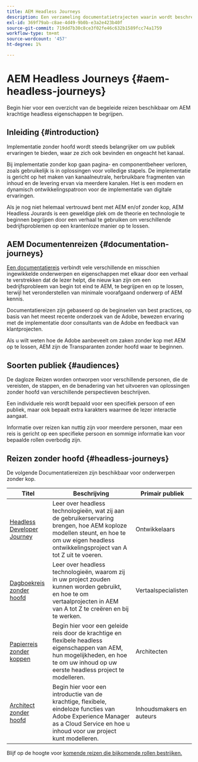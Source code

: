 ```yaml
---
title: AEM Headless Journeys
description: Een verzameling documentatietrajecten waarin wordt beschreven hoe u Adobe Experience Manager als een CMS zonder koptekst kunt gebruiken.
exl-id: 369f79ab-c8ae-4d49-9b0b-e3a2e423b40f
source-git-commit: 719dd7b30c8ce3f02fe46c632b1589fcc74a1759
workflow-type: tm+mt
source-wordcount: '457'
ht-degree: 1%

---
```


# AEM Headless Journeys {#aem-headless-journeys}

Begin hier voor een overzicht van de begeleide reizen beschikbaar om AEM krachtige headless eigenschappen te begrijpen.

## Inleiding {#introduction}

Implementatie zonder hoofd wordt steeds belangrijker om uw publiek ervaringen te bieden, waar ze zich ook bevinden en ongeacht het kanaal.

Bij implementatie zonder kop gaan pagina- en componentbeheer verloren, zoals gebruikelijk is in oplossingen voor volledige stapels. De implementatie is gericht op het maken van kanaalneutrale, herbruikbare fragmenten van inhoud en de levering ervan via meerdere kanalen. Het is een modern en dynamisch ontwikkelingspatroon voor de implementatie van digitale ervaringen.

Als je nog niet helemaal vertrouwd bent met AEM en/of zonder kop, AEM Headless Jourards is een geweldige plek om de theorie en technologie te beginnen begrijpen door een verhaal te gebruiken om verschillende bedrijfsproblemen op een krantenloze manier op te lossen.

## AEM Documentenreizen {#documentation-journeys}

[Een documentatiereis](/help/journey-documentation/home.md) verbindt vele verschillende en misschien ingewikkelde onderwerpen en eigenschappen met elkaar door een verhaal te verstrekken dat de lezer helpt, die nieuw kan zijn om een bedrijfsprobleem van begin tot eind te AEM, te begrijpen en op te lossen, terwijl het veronderstellen van minimale voorafgaand onderwerp of AEM kennis.

Documentatiereizen zijn gebaseerd op de beginselen van best practices, op basis van het meest recente onderzoek van de Adobe, bewezen ervaring met de implementatie door consultants van de Adobe en feedback van klantprojecten.

Als u wilt weten hoe de Adobe aanbeveelt om zaken zonder kop met AEM op te lossen, AEM zijn de Transparanten zonder hoofd waar te beginnen.

## Soorten publiek {#audiences}

De dagloze Reizen worden ontworpen voor verschillende personen, die de vereisten, de stappen, en de benadering van het uitvoeren van oplossingen zonder hoofd van verschillende perspectieven beschrijven.

Een individuele reis wordt bepaald voor een specifiek persoon of een publiek, maar ook bepaalt extra karakters waarmee de lezer interactie aangaat.

Informatie over reizen kan nuttig zijn voor meerdere personen, maar een reis is gericht op een specifieke persoon en sommige informatie kan voor bepaalde rollen overbodig zijn.

## Reizen zonder hoofd {#headless-journeys}

De volgende Documentatiereizen zijn beschikbaar voor onderwerpen zonder kop.

| Titel | Beschrijving | Primair publiek |
|---|---|---|
| [Headless Developer Journey](/help/journey-headless/developer/overview.md) | Leer over headless technologieën, wat zij aan de gebruikerservaring brengen, hoe AEM koploze modellen steunt, en hoe te om uw eigen headless ontwikkelingsproject van A tot Z uit te voeren. | Ontwikkelaars |
| [Dagboekreis zonder hoofd](/help/journey-headless/translation/overview.md) | Leer over headless technologieën, waarom zij in uw project zouden kunnen worden gebruikt, en hoe te om vertaalprojecten in AEM van A tot Z te creëren en bij te werken. | Vertaalspecialisten |
| [Papierreis zonder koppen](/help/journey-headless/author/overview.md) | Begin hier voor een geleide reis door de krachtige en flexibele headless eigenschappen van AEM, hun mogelijkheden, en hoe te om uw inhoud op uw eerste headless project te modelleren. | Architecten |
| [Architect zonder hoofd](/help/journey-headless/architect/overview.md) | Begin hier voor een introductie van de krachtige, flexibele, eindeloze functies van Adobe Experience Manager as a Cloud Service en hoe u inhoud voor uw project kunt modelleren. | Inhoudsmakers en auteurs |

Blijf op de hoogte voor [komende reizen die bijkomende rollen bestrijken.](/help/journey-documentation/home.md#journeys)
